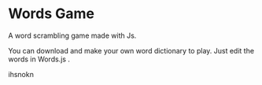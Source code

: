 # Words Game
 A word scrambling game made with Js. 
 
 You can download and make your own word dictionary to play. Just edit the words in Words.js .
 
 ihsnokn
